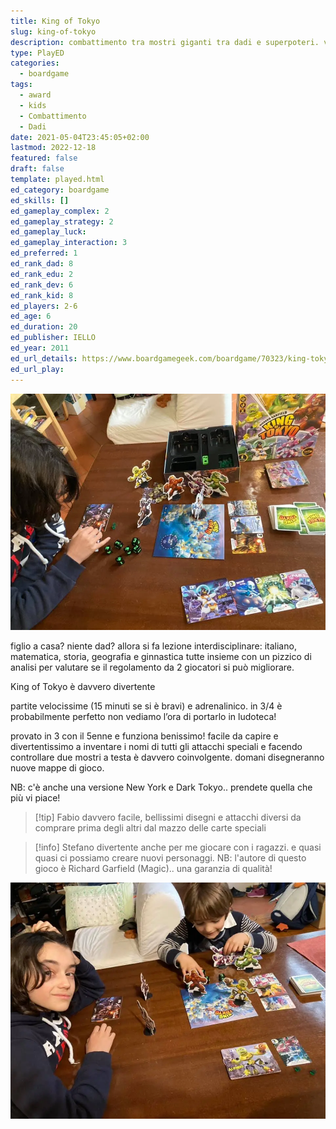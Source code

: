 ```yaml
---
title: King of Tokyo
slug: king-of-tokyo
description: combattimento tra mostri giganti tra dadi e superpoteri. veloce e divertente
type: PlayED
categories:
  - boardgame
tags:
  - award
  - kids
  - Combattimento
  - Dadi
date: 2021-05-04T23:45:05+02:00
lastmod: 2022-12-18
featured: false
draft: false
template: played.html
ed_category: boardgame
ed_skills: []
ed_gameplay_complex: 2
ed_gameplay_strategy: 2
ed_gameplay_luck: 
ed_gameplay_interaction: 3
ed_preferred: 1
ed_rank_dad: 8
ed_rank_edu: 2
ed_rank_dev: 6
ed_rank_kid: 8
ed_players: 2-6
ed_age: 6
ed_duration: 20
ed_publisher: IELLO
ed_year: 2011
ed_url_details: https://www.boardgamegeek.com/boardgame/70323/king-tokyo
ed_url_play:
---
```


![](../../assets/img/played/boardgame/king-of-tokyo.webp)

figlio a casa? niente dad? allora si fa lezione interdisciplinare: italiano, matematica, storia, geografia e ginnastica tutte insieme con un pizzico di analisi per valutare se il regolamento da 2 giocatori si può migliorare.

King of Tokyo è davvero divertente

partite velocissime (15 minuti se si è bravi) e adrenalinico. in 3/4 è probabilmente perfetto non vediamo l’ora di portarlo in ludoteca!

provato in 3 con il 5enne e funziona benissimo! facile da capire e divertentissimo a inventare i nomi di tutti gli attacchi speciali e facendo controllare due mostri a testa è davvero coinvolgente. domani disegneranno nuove mappe di gioco.

NB: c'è anche una versione New York e Dark Tokyo.. prendete quella che più vi piace!

> [!tip] Fabio davvero facile, bellissimi disegni e attacchi diversi da comprare prima degli altri dal mazzo delle carte speciali

> [!info] Stefano divertente anche per me giocare con i ragazzi. e quasi quasi ci possiamo creare nuovi personaggi. NB: l'autore di questo gioco è Richard Garfield (Magic).. una garanzia di qualità!

![king-tokyo-featured](../../assets/img/played/boardgame-new/king-tokyo-featured.webp)
